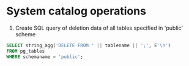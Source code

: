 # System catalog operations

1. Create SQL query of deletion data of all tables specified in 'public' scheme
``` sql
SELECT string_agg('DELETE FROM ' || tablename || ';', E'\n')  
FROM pg_tables  
WHERE schemaname = 'public';
```
